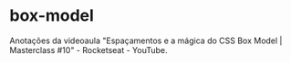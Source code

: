 # box-model
Anotações da videoaula "Espaçamentos e a mágica do CSS Box Model | Masterclass #10" - Rocketseat - YouTube.
